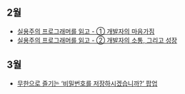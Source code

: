 ## 2월

- [실용주의 프로그래머를 읽고 - ① 개발자의 마음가짐](https://velog.io/@yoo2yoo2yoo2/%EC%8B%A4%EC%9A%A9%EC%A3%BC%EC%9D%98-%ED%94%84%EB%A1%9C%EA%B7%B8%EB%9E%98%EB%A8%B8%EB%A5%BC-%EC%9D%BD%EA%B3%A0-%EA%B0%9C%EB%B0%9C%EC%9E%90%EC%9D%98-%EB%A7%88%EC%9D%8C%EA%B0%80%EC%A7%90)
- [실용주의 프로그래머를 읽고 - ② 개발자의 소통, 그리고 성장](https://velog.io/@yoo2yoo2yoo2/%EC%8B%A4%EC%9A%A9%EC%A3%BC%EC%9D%98-%ED%94%84%EB%A1%9C%EA%B7%B8%EB%9E%98%EB%A8%B8%EB%A5%BC-%EC%9D%BD%EA%B3%A0-%EA%B0%9C%EB%B0%9C%EC%9E%90%EC%9D%98-%EC%86%8C%ED%86%B5-%EA%B7%B8%EB%A6%AC%EA%B3%A0-%EC%84%B1%EC%9E%A5)

## 3월

- [무한으로 즐기는 ‘비밀번호를 저장하시겠습니까?’ 팝업](https://velog.io/@yoo2yoo2yoo2/%EB%AC%B4%ED%95%9C%EC%9C%BC%EB%A1%9C-%EC%A6%90%EA%B8%B0%EB%8A%94-%EB%B9%84%EB%B0%80%EB%B2%88%ED%98%B8%EB%A5%BC-%EC%A0%80%EC%9E%A5%ED%95%98%EC%8B%9C%EA%B2%A0%EC%8A%B5%EB%8B%88%EA%B9%8C-%ED%8C%9D%EC%97%85)